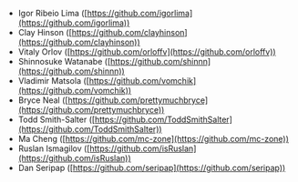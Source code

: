 * Igor Ribeio Lima ([https://github.com/igorlima](https://github.com/igorlima))
* Clay Hinson ([https://github.com/clayhinson](https://github.com/clayhinson))
* Vitaly Orlov ([https://github.com/orloffv](https://github.com/orloffv))
* Shinnosuke Watanabe ([https://github.com/shinnn](https://github.com/shinnn))
* Vladimir Matsola ([https://github.com/vomchik](https://github.com/vomchik))
* Bryce Neal ([https://github.com/prettymuchbryce](https://github.com/prettymuchbryce))
* Todd Smith-Salter ([https://github.com/ToddSmithSalter](https://github.com/ToddSmithSalter))
* Ma Cheng ([https://github.com/mc-zone](https://github.com/mc-zone))
* Ruslan Ismagilov ([https://github.com/isRuslan](https://github.com/isRuslan))
* Dan Seripap ([https://github.com/seripap](https://github.com/seripap))
